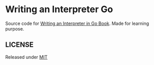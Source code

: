 # Writing an Interpreter Go

Source code for [Writing an Interpreter in Go Book](https://interpreterbook.com). Made for learning purpose.

## LICENSE

Released under [MIT](LICENSE.md)
